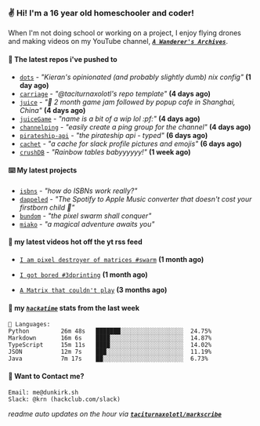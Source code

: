 ### ✌️ Hi! I'm a 16 year old homeschooler and coder!

When I'm not doing school or working on a project, I enjoy flying drones and making videos on my YouTube channel, [**_`A Wanderer's Archives`_**](https://youtube.com/@wanderer.archives).

#### 👷 The latest repos i've pushed to

- [`dots`](https://github.com/taciturnaxolotl/dots) - _"Kieran's opinionated (and probably slightly dumb) nix config"_ **(1 day ago)**
- [`carriage`](https://github.com/taciturnaxolotl/carriage) - _"@taciturnaxolotl's repo template"_ **(4 days ago)**
- [`juice`](https://github.com/hackclub/juice) - _"🧃 2 month game jam followed by popup cafe in Shanghai, China"_ **(4 days ago)**
- [`juiceGame`](https://github.com/felixgao-0/juiceGame) - _"name is a bit of a wip lol :pf:"_ **(4 days ago)**
- [`channelping`](https://github.com/taciturnaxolotl/channelping) - _"easily create a ping group for the channel"_ **(4 days ago)**
- [`pirateship-api`](https://github.com/taciturnaxolotl/pirateship-api) - _"the pirateship api - typed"_ **(6 days ago)**
- [`cachet`](https://github.com/taciturnaxolotl/cachet) - _"a cache for slack profile pictures and emojis"_ **(6 days ago)**
- [`crushDB`](https://github.com/taciturnaxolotl/crushDB) - _"Rainbow tables babyyyyyy!"_ **(1 week ago)**

#### ⌨️ My latest projects

- [`isbns`](https://github.com/taciturnaxolotl/isbns) - _"how do ISBNs work really?"_
- [`dappeled`](https://github.com/taciturnaxolotl/dappeled) - _"The Spotify to Apple Music converter that doesn't cost your firstborn child 🍏"_
- [`bundom`](https://github.com/taciturnaxolotl/bundom) - _"the pixel swarm shall conquer"_
- [`miako`](https://github.com/taciturnaxolotl/miako) - _"a magical adventure awaits you"_

#### 🍿 my latest videos hot off the yt rss feed

- [`I am pixel destroyer of matrices #swarm`](https://www.youtube.com/watch?v=bh3vvy5NyKg) **(1 month ago)**

- [`I got bored #3dprinting`](https://www.youtube.com/watch?v=59f5n1NeItE) **(1 month ago)**

- [`A Matrix that couldn't play`](https://www.youtube.com/watch?v=NodwjZF7uZw) **(3 months ago)**



#### 📡 my [_`hackatime`_](https://waka.hackclub.com) stats from the last week

```text
💾 Languages:
Python         26m 48s   ███████░░░░░░░░░░░░░░░░░░  24.75%
Markdown       16m 6s    ████░░░░░░░░░░░░░░░░░░░░░  14.87%
TypeScript     15m 11s   ████░░░░░░░░░░░░░░░░░░░░░  14.02%
JSON           12m 7s    ███░░░░░░░░░░░░░░░░░░░░░░  11.19%
Java           7m 17s    ██░░░░░░░░░░░░░░░░░░░░░░░  6.73%
```

#### 📮 Want to Contact me?

```text
Email: me@dunkirk.sh
Slack: @krn (hackclub.com/slack)
```

_readme auto updates on the hour via [**`taciturnaxolotl/markscribe`**](https://github.com/taciturnaxolotl/markscribe)_
